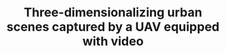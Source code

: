 ---
layout: default
title: "Three-dimensionalizing urban scenes captured by a UAV equipped with video"
authors: T McLeod, C Samson, <strong>K Shehata</strong>, J Elder, G Sohn, M Labrie
publication: Unmanned Systems Canada Annual Conference
year: 2011
pub_url: https://espace2.etsmtl.ca/id/eprint/18409/
---